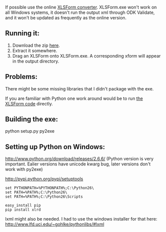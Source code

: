 If possible use the online [XLSForm converter](http://opendatakit.org/use/xlsform/).
XLSForm.exe won't work on all Windows systems, it doesn't run the output xml through ODK Validate, and it won't be updated as frequently as the online version.

Running it:
-----------
1. Download the zip [here](https://github.com/downloads/nathanathan/xlsform.exe/XLSForm.zip).
2. Extract it somewhere.
3. Drag an XLSForm onto XLSForm.exe. A corresponding xform will appear in the output directory.

Problems:
---------

There might be some missing libraries that I didn't package with the exe.

If you are familiar with Python one work around would be to run [the XLSForm code](https://github.com/UW-ICTD/pyxform) directly.

Building the exe:
-----------------

python setup.py py2exe


Setting up Python on Windows:
-----------------------------

http://www.python.org/download/releases/2.6.6/
(Python version is very important. Ealier versions have unicode kwarg bug, later versions don't work with py2exe)

http://pypi.python.org/pypi/setuptools

```Shell
set PYTHONPATH=%PYTHONPATH%;C:\Python26\
set PATH=%PATH%;C:\Python26\
set PATH=%PATH%;C:\Python26\Scripts
```

```
easy_install pip
pip install xlrd
```


lxml might also be needed. I had to use the windows installer for that here:
http://www.lfd.uci.edu/~gohlke/pythonlibs/#lxml
